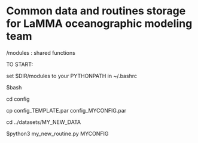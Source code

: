 # Common data and routines storage for LaMMA oceanographic modeling team

/modules : shared functions


TO START:

set $DIR/modules to your PYTHONPATH in ~/.bashrc

$bash

cd config

cp config_TEMPLATE.par config_MYCONFIG.par

cd ../datasets/MY_NEW_DATA

$python3 my_new_routine.py MYCONFIG
